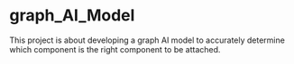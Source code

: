 # graph_AI_Model
This project is about developing a graph AI model to accurately determine which component is the right component to be attached.
